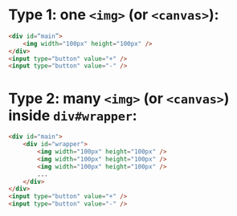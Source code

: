 # Type 1: one `<img>` (or `<canvas>`):
```html
<div id=“main”>
    <img width="100px" height="100px" />
</div>
<input type="button" value="+" />
<input type="button" value="-" />
```


# Type 2: many `<img>` (or `<canvas>`) inside `div#wrapper`:
```html
<div id="main">
    <div id="wrapper">
        <img width="100px" height="100px" />
        <img width="100px" height="100px" />
        <img width="100px" height="100px" />
        ...
    </div>
</div>
<input type="button" value="+" />
<input type="button" value="-" />
```